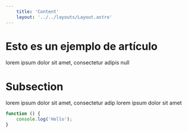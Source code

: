 ```yaml
---
    title: 'Content'
    layout: '../../layouts/Layout.astro'
---
```


# Esto es un ejemplo de artículo

lorem ipsum dolor sit amet, consectetur adipis null

# Subsection

lorem ipsum dolor sit amet, consectetur adip lorem ipsum dolor sit amet

```javascript
function () {
    console.log('Hello');
}
```